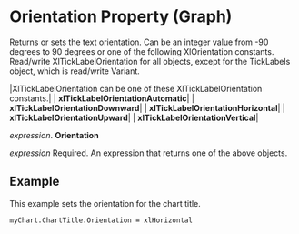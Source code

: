 
# Orientation Property (Graph)

Returns or sets the text orientation. Can be an integer value from -90 degrees to 90 degrees or one of the following XlOrientation constants. Read/write XlTickLabelOrientation for all objects, except for the TickLabels object, which is read/write Variant.



|XlTickLabelOrientation can be one of these XlTickLabelOrientation constants.|
| **xlTickLabelOrientationAutomatic**|
| **xlTickLabelOrientationDownward**|
| **xlTickLabelOrientationHorizontal**|
| **xlTickLabelOrientationUpward**|
| **xlTickLabelOrientationVertical**|

 _expression_. **Orientation**

 _expression_ Required. An expression that returns one of the above objects.

## Example

This example sets the orientation for the chart title.


```
myChart.ChartTitle.Orientation = xlHorizontal
```

